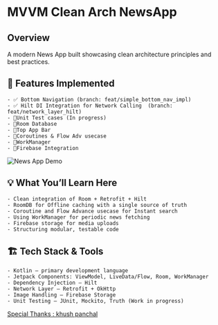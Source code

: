 # MVVM Clean Arch NewsApp

## Overview
A modern News App built showcasing clean architecture principles and best practices.

## 🚀 Features Implemented
    - ✅ Bottom Navigation (branch: feat/simple_bottom_nav_impl)
    - ✅ Hilt DI Integration for Network Calling  (branch: feat/network_layer_hilt)
    - 📌Unit Test cases (In progress)
    - 📌Room Database 
    - 📌Top App Bar 
    - 📌Coroutines & Flow Adv usecase
    - 📌WorkManager 
    - 📌Firebase Integration 

![News App Demo](https://media.giphy.com/media/6zwCn1vbgaYZDVnQt2/giphy.gif)


## 💡 What You’ll Learn Here 
    - Clean integration of Room + Retrofit + Hilt   
    - RoomDB for Offline caching with a single source of truth
    - Coroutine and Flow Advance usecase for Instant search
    - Using WorkManager for periodic news fetching
    - Firebase storage for media uploads
    - Structuring modular, testable code

## 🏗️ Tech Stack & Tools
    - Kotlin – primary development language
    - Jetpack Components: ViewModel, LiveData/Flow, Room, WorkManager
    - Dependency Injection – Hilt
    - Network Layer – Retrofit + OkHttp
    - Image Handling – Firebase Storage
    - Unit Testing – JUnit, Mockito, Truth (Work in progress)



[Special Thanks : khush panchal](https://github.com/khushpanchal/NewsApp/tree/master)
 
